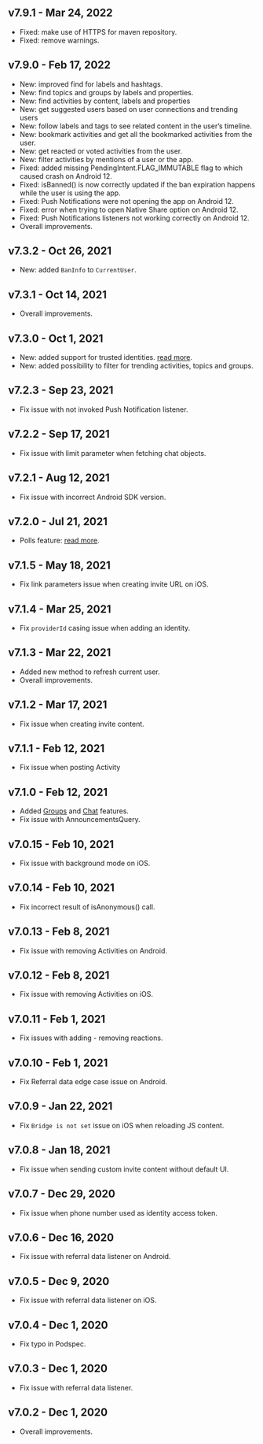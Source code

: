 ## v7.9.1 - Mar 24, 2022

+ Fixed: make use of HTTPS for maven repository.
+ Fixed: remove warnings.

## v7.9.0 - Feb 17, 2022

+ New: improved find for labels and hashtags.
+ New: find topics and groups by labels and properties.
+ New: find activities by content, labels and properties
+ New: get suggested users based on user connections and trending users
+ New: follow labels and tags to see related content in the user’s timeline.
+ New: bookmark activities and get all the bookmarked activities from the user.
+ New: get reacted or voted activities from the user.
+ New: filter activities by mentions of a user or the app.
+ Fixed: added missing PendingIntent.FLAG_IMMUTABLE flag to which caused crash on Android 12.
+ Fixed: isBanned() is now correctly updated if the ban expiration happens while the user is using the app.
+ Fixed: Push Notifications were not opening the app on Android 12.
+ Fixed: error when trying to open Native Share option on Android 12.
+ Fixed: Push Notifications listeners not working correctly on Android 12.
+ Overall improvements.

## v7.3.2 - Oct 26, 2021

+ New: added `BanInfo` to `CurrentUser`.

## v7.3.1 - Oct 14, 2021

+ Overall improvements.

## v7.3.0 - Oct 1, 2021

+ New: added support for trusted identities. [read more](https://docs.getsocial.im/guides/user-management/identify-users/#add-trusted-identity).
+ New: added possibility to filter for trending activities, topics and groups.

## v7.2.3 - Sep 23, 2021

+ Fix issue with not invoked Push Notification listener.

## v7.2.2 - Sep 17, 2021

+ Fix issue with limit parameter when fetching chat objects.

## v7.2.1 - Aug 12, 2021

+ Fix issue with incorrect Android SDK version.

## v7.2.0 - Jul 21, 2021

+ Polls feature: [read more](https://docs.getsocial.im/guides/communities/feeds/polls/).

## v7.1.5 - May 18, 2021

+ Fix link parameters issue when creating invite URL on iOS.

## v7.1.4 - Mar 25, 2021

+ Fix `providerId` casing issue when adding an identity.

## v7.1.3 - Mar 22, 2021

+ Added new method to refresh current user.
+ Overall improvements.

## v7.1.2 - Mar 17, 2021

+ Fix issue when creating invite content.

## v7.1.1 - Feb 12, 2021

+ Fix issue when posting Activity

## v7.1.0 - Feb 12, 2021

+ Added [Groups](https://docs.getsocial.im/guides/communities/groups/) and [Chat](https://docs.getsocial.im/guides/communities/chats/) features.
+ Fix issue with AnnouncementsQuery.

## v7.0.15 - Feb 10, 2021

+ Fix issue with background mode on iOS.

## v7.0.14 - Feb 10, 2021

+ Fix incorrect result of isAnonymous() call.

## v7.0.13 - Feb 8, 2021

+ Fix issue with removing Activities on Android.

## v7.0.12 - Feb 8, 2021

+ Fix issue with removing Activities on iOS.

## v7.0.11 - Feb 1, 2021

+ Fix issues with adding - removing reactions.

## v7.0.10 - Feb 1, 2021

+ Fix Referral data edge case issue on Android.

## v7.0.9 - Jan 22, 2021

+ Fix `Bridge is not set` issue on iOS when reloading JS content.

## v7.0.8 - Jan 18, 2021

+ Fix issue when sending custom invite content without default UI.

## v7.0.7 - Dec 29, 2020

+ Fix issue when phone number used as identity access token.

## v7.0.6 - Dec 16, 2020

+ Fix issue with referral data listener on Android.

## v7.0.5 - Dec 9, 2020

+ Fix issue with referral data listener on iOS.

## v7.0.4 - Dec 1, 2020

+ Fix typo in Podspec.

## v7.0.3 - Dec 1, 2020

+ Fix issue with referral data listener.

## v7.0.2 - Dec 1, 2020

+ Overall improvements.
